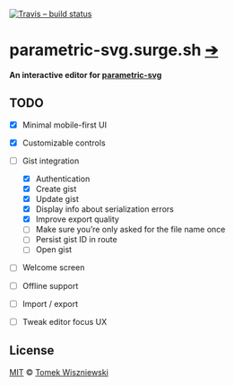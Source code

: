 [![Travis – build status
](https://img.shields.io/travis/parametric-svg/parametric-svg.surge.sh/master.svg?style=flat-square
)](https://travis-ci.org/parametric-svg/parametric-svg.surge.sh
)


# parametric-svg.surge.sh [➔](https://parametric-svg.surge.sh)

**An interactive editor for [parametric-svg](https://git.io/parametric-svg)**


## TODO

* [x] Minimal mobile-first UI
* [x] Customizable controls
* [ ] Gist integration
  * [x] Authentication
  * [x] Create gist
  * [x] Update gist
  * [x] Display info about serialization errors
  * [x] Improve export quality
  * [ ] Make sure you’re only asked for the file name once
  * [ ] Persist gist ID in route
  * [ ] Open gist
* [ ] Welcome screen
* [ ] Offline support
* [ ] Import / export
* [ ] Tweak editor focus UX


## License

[MIT](./License.md) © [Tomek Wiszniewski](https://github.com/tomekwi)
